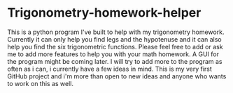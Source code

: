 # Trigonometry-homework-helper
This is a python program I've built to help with my trigonometry homework. 
Currently it can only help you find legs and the hypotenuse and it can also help you find the six trigonometric functions.
Please feel free to add or ask me to add more features to help you with your math homework.
A GUI for the program might be coming later.
I will try to add more to the program as often as i can, i currently have a few ideas in mind.
This is my very first GitHub project and i'm more than open to new ideas and anyone who wants to work on this as well.
